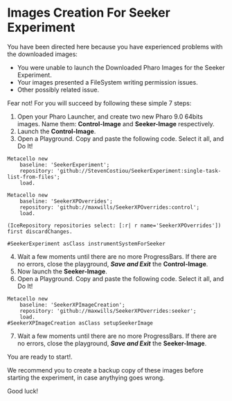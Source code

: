 # Images Creation For Seeker Experiment
You have been directed here because you have experienced problems with the downloaded images: 
- You were unable to launch the Downloaded Pharo Images for the Seeker Experiment. 
- Your images presented a FileSystem writing permission issues.
- Other possibly related issue.
   
Fear not! For you will succeed by following these simple 7 steps:

1. Open your Pharo Launcher, and create two new Pharo 9.0 64bits images. 
   Name them: **Control-Image** and **Seeker-Image** respectively.
2. Launch the **Control-Image**.
3. Open a Playground. Copy and paste the following code. Select it all, and Do It!
```Smalltalk
Metacello new
    baseline: 'SeekerExperiment';
    repository: 'github://StevenCostiou/SeekerExperiment:single-task-list-from-files';
    load.

Metacello new
    baseline: 'SeekerXPOverrides';
    repository: 'github://maxwills/SeekerXPOverrides:control';
    load.

(IceRepository repositories select: [:r| r name='SeekerXPOverrides']) first discardChanges.

#SeekerExperiment asClass instrumentSystemForSeeker
```
4. Wait a few moments until there are no more ProgressBars. If there are no errors, close the playground, ***Save and Exit*** the **Control-Image**.
5. Now launch the **Seeker-Image**.
6. Open a Playground. Copy and paste the following code. Select it all, and Do It!
```Smalltalk
Metacello new
	baseline: 'SeekerXPImageCreation';
	repository: 'github://maxwills/SeekerXPOverrides:seeker';
	load.
#SeekerXPImageCreation asClass setupSeekerImage
```
7. Wait a few moments until there are no more ProgressBars. If there are no errors, close the playground, ***Save and Exit*** the **Seeker-Image**.

You are ready to start!. 

We recommend you to create a backup copy of these images before starting the experiment, in case anythying goes wrong.

Good luck!
